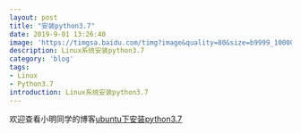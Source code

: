 ```yaml
---
layout: post
title: "安装python3.7"
date: 2019-9-01 13:26:40
image: 'https://timgsa.baidu.com/timg?image&quality=80&size=b9999_10000&sec=1567052365369&di=0312ebcfd4ff246fbd6d05167d0028b0&imgtype=0&src=http%3A%2F%2Fstatic.open-open.com%2Fnews%2FuploadImg%2F20150930%2F20150930102200_733.png'
description: Linux系统安装python3.7
category: 'blog'
tags:
- Linux
- Python3.7
introduction: Linux系统安装python3.7
---
```


欢迎查看小明同学的博客[ubuntu下安装python3.7](https://victorfengming.github.io/2019/08/python-install-ubuntu/)




